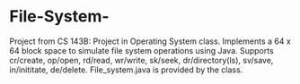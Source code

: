 # File-System-
Project from CS 143B: Project in Operating System class. Implements a 64 x 64 block space to simulate file system operations using Java. Supports cr/create, op/open, rd/read, wr/write, sk/seek, dr/directory(ls), sv/save, in/inititate, de/delete. File_system.java is provided by the class. 

